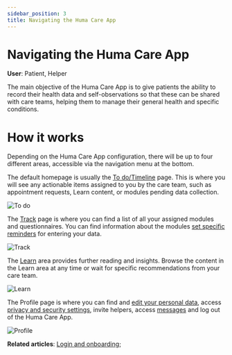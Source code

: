 ```yaml
---
sidebar_position: 3
title: Navigating the Huma Care App
---
```

# Navigating the Huma Care App
**User**: Patient, Helper

The main objective of the Huma Care App is to give patients the ability to record their health data and self-observations so that these can be shared with care teams, helping them to manage their general health and specific conditions.

# How it works​

Depending on the Huma Care App configuration, there will be up to four different areas, accessible via the navigation menu at the bottom.

The default homepage is usually the [To do/Timeline](../features/to-dos.md) page. This is where you will see any actionable items assigned to you by the care team, such as appointment requests, Learn content, or modules pending data collection.

![To do](../assets/Todo.png)

The [Track](../features/track-modules.md) page is where you can find a list of all your assigned modules and questionnaires. You can find information about the modules [set specific reminders](../features/setting-reminders.md) for entering your data. 

![Track](../assets/Track.png)

The [Learn](../features/learn.md) area provides further reading and insights. Browse the content in the Learn area at any time or wait for specific recommendations from your care team. 

![Learn](../assets/Learn.png)

The Profile page is where you can find and [edit your personal data](./personal-information-account-settings.md), access [privacy and security settings](../features/data-privacy-and-security.md), invite helpers, access [messages](../features/messages.md) and log out of the Huma Care App.

![Profile](../assets/Profile.png)

**Related articles**: [Login and onboarding](./login-and-onboarding.md); 
